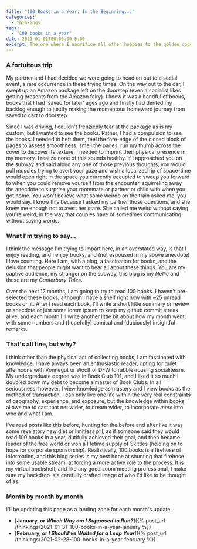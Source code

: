 ```yaml
---
title: "100 Books in a Year: In the Beginning..."
categories:
  - thinkings
tags:
  - "100 books in a year"
date: 2021-01-01T00:00:00-5:00
excerpt: The one where I sacrifice all other hobbies to the golden goddess of the written word because I love absurd goals and monotonically increasing numbers.
---
```


### A fortuitous trip

My partner and I had decided we were going to head on out to a social event, a rare occurrence in these trying times. On the way out to the car, I swept up an Amazon package left on the doorstep (even a socialist likes getting presents from the Amazon fairy). I knew it was a handful of books, books that I had 'saved for later' ages ago and finally had dented my backlog enough to justify making the momentous homeward journey from saved to cart to doorstep.

Since I was driving, I couldn't frenziedly tear at the package as is my custom, but I wanted to see the books. Rather, I had a compulsion to see the books. I needed to heft them, feel the fore-edge of the closed block of pages to assess smoothness, smell the pages, run my thumb across the cover to discover its texture. I needed to imprint their physical presence in my memory. I realize none of this sounds healthy. If I approached you on the subway and said aloud any one of those previous thoughts, you would pull muscles trying to avert your gaze and wish a localized rip of space-time would open right in the space you currently occupied to sweep you forward to when you could remove yourself from the encounter, squirreling away the anecdote to surprise your roommate or partner or child with when you got home. You won't believe what some weirdo on the train asked me, you would say. I know this because I asked my partner those questions, and she knew me enough not to avert her stare. She called me weird without saying you're weird, in the way that couples have of sometimes communicating without saying words.

### What I'm trying to say...

I think the message I'm trying to impart here, in an overstated way, is that I enjoy reading, and I enjoy books, and (not espoused in my above anecdote) I love counting. Here I am, with a blog, a fascination for books, and the delusion that people might want to hear all about these things. You are my captive audience, my stranger on the subway, this blog is my _Nellie_ and these are my _Canterbury Tales_.

Over the next 12 months, I am going to try to read 100 books. I haven't pre-selected these books, although I have a shelf right now with ~25 unread books on it. After I read each book, I'll write a short little summary or review or anecdote or just some lorem ipsum to keep my github commit streak alive, and each month I'll write another little bit about how my month went, with some numbers and (hopefully) comical and (dubiously) insightful remarks.

### That's all fine, but why?

I think other than the physical act of collecting books, I am fascinated with knowledge. I have always been an enthusiastic reader, opting for quiet afternoons with Vonnegut or Woolf or DFW to rabble-rousing socialiteism. My undergraduate degree was in Book Club 101, and I liked it so much I doubled down my debt to become a master of Book Clubs. In all seriousness, however, I view knowledge as mastery and I view books as the method of transaction. I can only live one life within the very real constraints of geography, experience, and exposure, but the knowledge within books allows me to cast that net wider, to dream wider, to incorporate _more_ into who and what I am.

I've read posts like this before, hunting for the before and after like it was some revelatory new diet or limitless pill, as if someone said they would read 100 books in a year, dutifully achieved their goal, and then became leader of the free world or won a lifetime supply of Skittles (holding on to hope for corporate sponsorship). Realistically, 100 books is a firehose of information, and this blog series is my best hope at shunting that firehose into some usable stream, at forcing a more active role to the process. It is my virtual bookshelf, and like any good zoom meeting professional, I make sure my backdrop is a carefully crafted image of who I'd like to be thought of as.

### Month by month by month

I'll be updating this page as a landing zone for each month's update.

- [**January, or _Which Way am I Supposed to Run?_**]({% post_url /thinkings/2021-01-31-100-books-in-a-year-january %})
- [**February, or _I Should've Waited for a Leap Year_**]({% post_url /thinkings/2021-02-28-100-books-in-a-year-february %})
